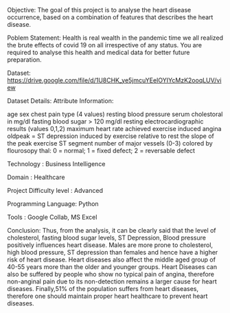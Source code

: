 Objective:
The goal of this project is to analyse the heart disease occurrence, based on a combination of features that describes the heart disease.

Poblem Statement:
Health is real wealth in the pandemic time we all realized the brute effects of covid 19 on all irrespective of any status. You are required to analyse this health and medical data for better future preparation.

Dataset:
https://drive.google.com/file/d/1U8CHK_ye5jmcuYEeIOYIYcMzK2ooqLUV/view

Dataset Details:
Attribute Information:

age
sex
chest pain type (4 values)
resting blood pressure
serum cholestoral in mg/dl
fasting blood sugar > 120 mg/dl
resting electrocardiographic results (values 0,1,2)
maximum heart rate achieved
exercise induced angina
oldpeak = ST depression induced by exercise relative to rest
the slope of the peak exercise ST segment
number of major vessels (0-3) colored by flourosopy
thal: 0 = normal; 1 = fixed defect; 2 = reversable defect

Technology :
Business Intelligence

Domain :
Healthcare

Project Difficulty level :
Advanced

Programming Language: 
Python

Tools :
Google Collab, MS Excel

Conclusion: 
Thus, from the analysis, it can be clearly said that the level of cholesterol, fasting blood sugar levels, ST Depression, Blood pressure positively influences heart disease.
Males are more prone to cholesterol, high blood pressure, ST depression than females and hence have a higher risk of heart disease.
Heart diseases also affect the middle aged group of 40-55 years more than the older and younger groups.
Heart Diseases can also be suffered by people who show no typical pain of angina, therefore non-anginal pain due to its non-detection remains a larger cause for heart diseases.
Finally,51% of the population suffers from heart diseases, therefore one should maintain proper heart healthcare to prevent heart diseases.


